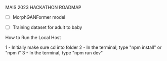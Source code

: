 MAIS 2023 HACKATHON ROADMAP

- [ ] MorphGANFormer model
- [ ] Training dataset for adult to baby



How to Run the Local Host

1 - Initially make sure cd into folder 
2 - In the terminal, type "npm install" or "npm i" 
3 - In the terminal, type "npm run dev" 
